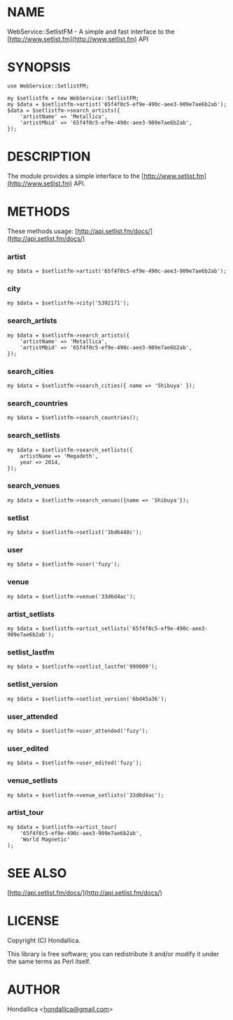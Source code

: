# NAME

WebService::SetlistFM - A simple and fast interface to the [http://www.setlist.fm](http://www.setlist.fm) API

# SYNOPSIS

    use WebService::SetlistFM;

    my $setlistfm = new WebService::SetlistFM;
    my $data = $setlistfm->artist('65f4f0c5-ef9e-490c-aee3-909e7ae6b2ab');
    $data = $setlistfm->search_artists({
        'artistName' => 'Metallica',
        'artistMbid' => '65f4f0c5-ef9e-490c-aee3-909e7ae6b2ab',
    });

# DESCRIPTION

The module provides a simple interface to the [http://www.setlist.fm](http://www.setlist.fm) API.

# METHODS

These methods usage: [http://api.setlist.fm/docs/](http://api.setlist.fm/docs/)

### artist

    my $data = $setlistfm->artist('65f4f0c5-ef9e-490c-aee3-909e7ae6b2ab');

### city

    my $data = $setlistfm->city('5392171');

### search\_artists

    my $data = $setlistfm->search_artists({
        'artistName' => 'Metallica',
        'artistMbid' => '65f4f0c5-ef9e-490c-aee3-909e7ae6b2ab',
    });

### search\_cities

    my $data = $setlistfm->search_cities({ name => 'Shibuya' });

### search\_countries

    my $data = $setlistfm->search_countries();

### search\_setlists

    my $data = $setlistfm->search_setlists({
        artistName => 'Megadeth',
        year => 2014,
    });

### search\_venues

    my $data = $setlistfm->search_venues({name => 'Shibuya'});

### setlist

    my $data = $setlistfm->setlist('3bd6440c');

### user

    my $data = $setlistfm->user('fuzy');

### venue

    my $data = $setlistfm->venue('33d6d4ac');

### artist\_setlists

    my $data = $setlistfm->artist_setlists('65f4f0c5-ef9e-490c-aee3-909e7ae6b2ab');

### setlist\_lastfm

    my $data = $setlistfm->setlist_lastfm('999009');

### setlist\_version

    my $data = $setlistfm->setlist_version('6bd45a36');

### user\_attended

    my $data = $setlistfm->user_attended('fuzy');

### user\_edited

    my $data = $setlistfm->user_edited('fuzy');

### venue\_setlists

    my $data = $setlistfm->venue_setlists('33d6d4ac');

### artist\_tour

    my $data = $setlistfm->artist_tour(
        '65f4f0c5-ef9e-490c-aee3-909e7ae6b2ab', 
        'World Magnetic'
    );

# SEE ALSO

[http://api.setlist.fm/docs/](http://api.setlist.fm/docs/)

# LICENSE

Copyright (C) Hondallica.

This library is free software; you can redistribute it and/or modify
it under the same terms as Perl itself.

# AUTHOR

Hondallica &lt;hondallica@gmail.com>
